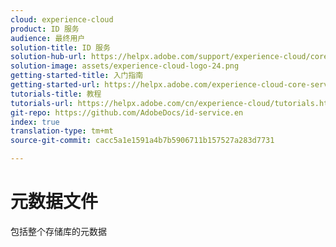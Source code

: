 ```yaml
---
cloud: experience-cloud
product: ID 服务
audience: 最终用户
solution-title: ID 服务
solution-hub-url: https://helpx.adobe.com/support/experience-cloud/core-services.html
solution-image: assets/experience-cloud-logo-24.png
getting-started-title: 入门指南
getting-started-url: https://helpx.adobe.com/experience-cloud-core-services/get-started.html
tutorials-title: 教程
tutorials-url: https://helpx.adobe.com/cn/experience-cloud/tutorials.html
git-repo: https://github.com/AdobeDocs/id-service.en
index: true
translation-type: tm+mt
source-git-commit: cacc5a1e1591a4b7b5906711b157527a283d7731

---
```



# 元数据文件

包括整个存储库的元数据